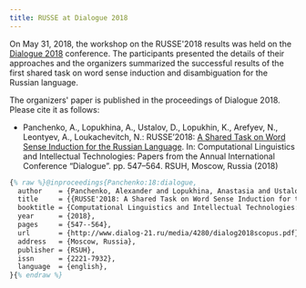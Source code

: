 ```yaml
---
title: RUSSE at Dialogue 2018
---
```


On May 31, 2018, the workshop on the RUSSE'2018 results was held on the [Dialogue 2018](http://www.dialog-21.ru/en/conference/) conference. The participants presented the details of their approaches and the organizers summarized the successful results of the first shared task on word sense induction and disambiguation for the Russian language.

The organizers' paper is published in the proceedings of Dialogue 2018. Please cite it as follows:

* Panchenko,&nbsp;A., Lopukhina,&nbsp;A., Ustalov,&nbsp;D., Lopukhin,&nbsp;K., Arefyev,&nbsp;N., Leontyev,&nbsp;A., Loukachevitch,&nbsp;N.: RUSSE&rsquo;2018: [A Shared Task on Word Sense Induction for the Russian Language](http://www.dialog-21.ru/media/4280/dialog2018scopus.pdf#page=559). In: Computational Linguistics and Intellectual Technologies: Papers from the Annual International Conference &ldquo;Dialogue&rdquo;. pp.&nbsp;547&ndash;564. RSUH, Moscow, Russia (2018)

```latex
{% raw %}@inproceedings{Panchenko:18:dialogue,
  author    = {Panchenko, Alexander and Lopukhina, Anastasia and Ustalov, Dmitry and Lopukhin, Konstantin and Arefyev, Nikolay and Leontyev, Alexey and Loukachevitch, Natalia},
  title     = {{RUSSE'2018: A Shared Task on Word Sense Induction for the Russian Language}},
  booktitle = {Computational Linguistics and Intellectual Technologies: Papers from the Annual International Conference ``Dialogue''},
  year      = {2018},
  pages     = {547--564},
  url       = {http://www.dialog-21.ru/media/4280/dialog2018scopus.pdf},
  address   = {Moscow, Russia},
  publisher = {RSUH},
  issn      = {2221-7932},
  language  = {english},
}{% endraw %}
```
